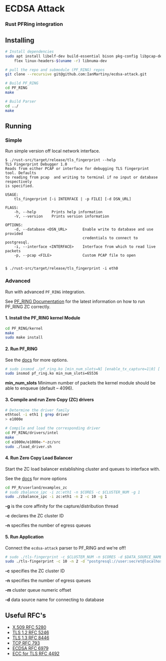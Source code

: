 # ECDSA Attack

### Rust PFRing integration

## Installing

```sh
# Install dependencies
sudo apt install libelf-dev build-essential bison pkg-config libpcap-dev \
    flex linux-headers-$(uname -r) libnuma-dev

# pull the repo and submodule (PF_RING) repos
git clone --recursive git@github.com:IanMartiny/ecdsa-attack.git

# Build PF_RING
cd PF_RING
make

# Build Parser
cd ../
make
```

## Running

### Simple

Run simple version off local network interface.

```
$ ./rust-src/target/release/tls_fingerprint --help
TLS Fingerprint Debugger 1.0
Reads from either PCAP or interface for debugging TLS fingerprint tool. Defaults 
to reading from pcap  and writing to terminal if no input or database respectively 
is specified.

USAGE:
    tls_fingerprint [-i INTERFACE | -p FILE] [-d DSN_URL]

FLAGS:
    -h, --help       Prints help information
    -V, --version    Prints version information

OPTIONS:
    -d, --database <DSN_URL>       Enable write to database and use provided 
                                   credentials to connect to postgresql.
    -i, --interface <INTERFACE>    Interface from which to read live packets
    -p, --pcap <FILE>              Custom PCAP file to open


$ ./rust-src/target/release/tls_fingerprint -i eth0
```

### Advanced

Run with advanced `PF_RING` integration.

See [PF_RING Documentation](https://www.ntop.org/guides/pf_ring) for the latest
information on how to run PF_RING ZC correctly.

#### 1. Install the PF_RING kernel Module

```sh
cd PF_RING/kernel
make
sudo make install
```

#### 2. Run PF_RING

See the [docs](https://www.ntop.org/guides/pf_ring/get_started/git_installation.html#running-pf-ring)
for more options.

```sh
# sudo insmod ./pf_ring.ko [min_num_slots=N] [enable_tx_capture=1|0] [ enable_ip_defrag=1|0]
sudo insmod pf_ring.ko min_num_slots=65536
```

**min_num_slots**
    Minimum number of packets the kernel module should be able to enqueue (default – 4096).

#### 3. Compile and run Zero Copy (ZC) drivers

```sh
# Determine the driver family
ethtool -i eth1 | grep driver
> e1000e

# Compile and load the corresponding driver
cd PF_RING/drivers/intel
make
cd e1000e/e1000e-*-zc/src
sudo ./load_driver.sh
```

#### 4. Run Zero Copy Load Balancer

Start the ZC load balancer establishing cluster and queues to interface with.

See the [docs](https://www.ntop.org/guides/pf_ring/rss.html?highlight=zbalance_ipc#zc-load-balancing-zbalance-ipc)
for more options

```sh
cd PF_R/userland/examples_zc
# sudo zbalance_ipc -i zc:eth1 -n $CORES -c $CLUSTER_NUM -g 1
sudo ./zbalance_ipc -i zc:eth1 -n 2 -c 10 -g 1
```

**-g** is the core affinity for the capture/distribution thread

**-c** declares the ZC cluster ID

**-n** specifies the number of egress queues

#### 5. Run Application

Connect the `ecdsa-attack` parser to PF_RING and we're off!

```sh
# sudo ./tls-fingerprint -c $CLUSTER_NUM -n $CORES -d $DATA_SOURCE_NAME [-m $QUEUE_OFFSET]
sudo ./tls-fingerprint -c 10 -n 2 -d "postgresql://user:secret@localhost/dbname" -m 0
```

**-c** specifies the ZC cluster ID

**-n** specifies the number of egress queues

**-m** cluster queue numeric offset

**-d** data source name for connecting to database

## Useful RFC's

* [X.509 RFC 5280](https://tools.ietf.org/html/rfc5280)
* [TLS 1.2 RFC 5246](https://tools.ietf.org/html/rfc5246)
* [TLS 1.3 RFC 8446](https://tools.ietf.org/html/rfc8446)
* [TCP RFC 793](https://tools.ietf.org/html/rfc793)
* [ECDSA RFC 6979](https://tools.ietf.org/html/rfc6979)
* [ECC for TLS RFC 4492](https://tools.ietf.org/html/rfc4492)